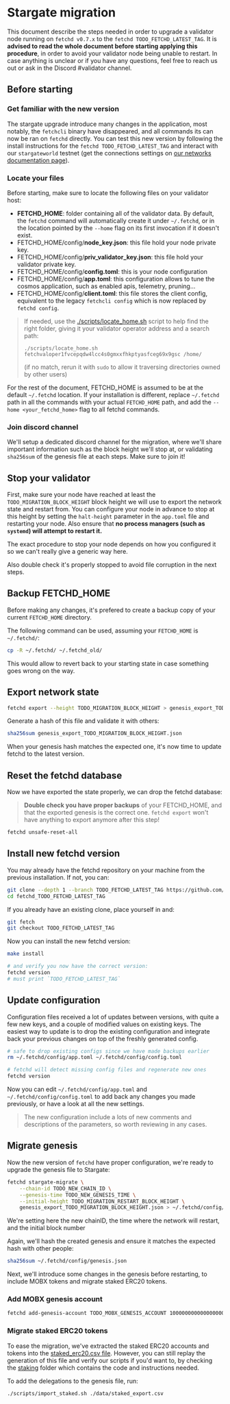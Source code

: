 # Stargate migration

This document describe the steps needed in order to upgrade a validator node running on `fetchd v0.7.x` to the `fetchd TODO_FETCHD_LATEST_TAG`.
It is **advised to read the whole document before starting applying this procedure**, in order to avoid your validator node being unable to restart.
In case anything is unclear or if you have any questions, feel free to reach us out or ask in the Discord #validator channel.

## Before starting

### Get familiar with the new version

The stargate upgrade introduce many changes in the application, most notably, the `fetchcli` binary have disappeared, and all commands its can now be ran on `fetchd` directly. You can test this new version by following the install instructions for the `fetchd TODO_FETCHD_LATEST_TAG` and interact with our `stargateworld` testnet (get the connections settings on [our networks documentation page](https://docs.fetch.ai/ledger_v2/networks/)).


### Locate your files

Before starting, make sure to locate the following files on your validator host:

- **FETCHD_HOME**: folder containing all of the validator data. By default, the `fetchd` command will automatically create it under `~/.fetchd`, or in the location pointed by the `--home` flag on its first invocation if it doesn't exist.
- FETCHD_HOME/config/**node_key.json**: this file hold your node private key.
- FETCHD_HOME/config/**priv_validator_key.json**: this file hold your validator private key.
- FETCHD_HOME/config/**config.toml**: this is your node configuration
- FETCHD_HOME/config/**app.toml**: this configuration allows to tune the cosmos application, such as enabled apis, telemetry, pruning...
- FETCHD_HOME/config/**client.toml**: this file stores the client config, equivalent to the legacy `fetchcli config` which is now replaced by `fetchd config`.

> If needed, use the [./scripts/locate_home.sh](./scripts/locate_home.sh) script to help find the right folder, giving it your validator operator address and a search path:  
> ```
> ./scripts/locate_home.sh fetchvaloper1fvcepqdw4lcc4s0gmxxfhkptyasfceg69x9gsc /home/
> ```
> (if no match, rerun it with `sudo` to allow it traversing directories owned by other users)

For the rest of the document, FETCHD_HOME is assumed to be at the default `~/.fetchd` location. If your installation is different, replace `~/.fetchd` path in all the commands with your actual `FETCHD_HOME` path, and add the `--home <your_fetchd_home>` flag to all fetchd commands.

### Join discord channel

We'll setup a dedicated discord channel for the migration, where we'll share important information such as the block height we'll stop at, or validating `sha256sum` of the genesis file at each steps. Make sure to join it!

## Stop your validator

First, make sure your node have reached at least the `TODO_MIGRATION_BLOCK_HEIGHT` block height we will use to export the network state and restart from. You can configure your node in advance to stop at this height by setting the `halt-height` parameter in the `app.toml` file and restarting your node.
Also ensure that **no process managers (such as `systemd`) will attempt to restart it.**

The exact procedure to stop your node depends on how you configured it so we can't really give a generic way here.

Also double check it's properly stopped to avoid file corruption in the next steps.

## Backup FETCHD_HOME

Before making any changes, it's prefered to create a backup copy of your current `FETCHD_HOME` directory.

The following command can be used, assuming your `FETCHD_HOME` is `~/.fetchd/`:

```bash
cp -R ~/.fetchd/ ~/.fetchd_old/
```

This would allow to revert back to your starting state in case something goes wrong on the way.

## Export network state

```bash
fetchd export --height TODO_MIGRATION_BLOCK_HEIGHT > genesis_export_TODO_MIGRATION_BLOCK_HEIGHT.json
```

Generate a hash of this file and validate it with others:

```bash
sha256sum genesis_export_TODO_MIGRATION_BLOCK_HEIGHT.json
```

When your genesis hash matches the expected one, it's now time to update fetchd to the latest version.

## Reset the fetchd database

Now we have exported the state properly, we can drop the fetchd database:

> **Double check you have proper backups** of your FETCHD_HOME, and that the exported genesis is the correct one. `fetchd export` won't have anything to export anymore after this step!

```bash
fetchd unsafe-reset-all
```

## Install new fetchd version

You may already have the fetchd repository on your machine from the previous installation. If not, you can:

```bash
git clone --depth 1 --branch TODO_FETCHD_LATEST_TAG https://github.com/fetchai/fetchd.git fetchd_TODO_FETCHD_LATEST_TAG
cd fetchd_TODO_FETCHD_LATEST_TAG
``` 

If you already have an existing clone, place yourself in and:

```bash
git fetch
git checkout TODO_FETCHD_LATEST_TAG
```

Now you can install the new fetchd version:

```bash
make install

# and verify you now have the correct version:
fetchd version
# must print `TODO_FETCHD_LATEST_TAG`
```

## Update configuration

Configuration files received a lot of updates between versions, with quite a few new keys, and a couple of modified values on existing keys. The easiest way to update is to drop the existing configuration and integrate back your previous changes on top of the freshly generated config.

```bash
# safe to drop existing configs since we have made backups earlier
rm ~/.fetchd/config/app.toml ~/.fetchd/config/config.toml 

# fetchd will detect missing config files and regenerate new ones
fetchd version
```

Now you can edit `~/.fetchd/config/app.toml` and `~/.fetchd/config/config.toml` to add back any changes you made previously, or have a look at all the new settings.

> The new configuration include a lots of new comments and descriptions of the parameters, so worth reviewing in any cases.

## Migrate genesis

Now the new version of `fetchd` have proper configuration, we're ready to upgrade the genesis file to Stargate:

```bash
fetchd stargate-migrate \
    --chain-id TODO_NEW_CHAIN_ID \
    --genesis-time TODO_NEW_GENESIS_TIME \
    --initial-height TODO_MIGRATION_RESTART_BLOCK_HEIGHT \
    genesis_export_TODO_MIGRATION_BLOCK_HEIGHT.json > ~/.fetchd/config/genesis.json
```

We're setting here the new chainID, the time where the network will restart, and the initial block number 

Again, we'll hash the created genesis and ensure it matches the expected hash with other people:

```bash
sha256sum ~/.fetchd/config/genesis.json
``` 

Next, we'll introduce some changes in the genesis before restarting, to include MOBX tokens and migrate staked ERC20 tokens.

### Add MOBX genesis account

```bash
fetchd add-genesis-account TODO_MOBX_GENESIS_ACCOUNT 100000000000000000nanomobx
```

### Migrate staked ERC20 tokens

To ease the migration, we've extracted the staked ERC20 accounts and tokens into the [staked_erc20.csv file](./data/staked_export.csv). However, you can still replay the generation of this file and verify our scripts if you'd want to, by checking the [staking](./scripts/staking/) folder which contains the code and instructions needed.

To add the delegations to the genesis file, run:

```bash
./scripts/import_staked.sh ./data/staked_export.csv
```